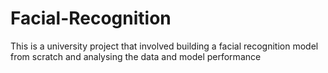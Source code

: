 # Facial-Recognition

This is a university project that involved building a facial recognition model from scratch and analysing the data and model performance
